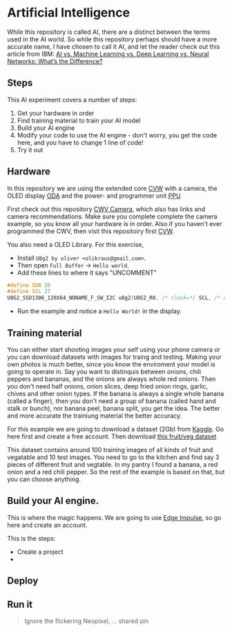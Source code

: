 # Artificial Intelligence

While this repository is called AI, there are a distinct between the terms used in the AI world. So while this repository perhaps should have a more accurate name, I have chosen to call it AI, and let the reader check out this article from IBM: [AI vs. Machine Learning vs. Deep Learning vs. Neural Networks: What’s the Difference?](https://www.ibm.com/cloud/blog/ai-vs-machine-learning-vs-deep-learning-vs-neural-networks)

## Steps
This AI experiment covers a number of steps:
1. Get your hardware in order
2. Find training material to train your AI model
3. Build your AI engine
4. Modify your code to use the AI engine - don't worry, you get the code here, and you have to change 1 line of code!
5. Try it out

## Hardware
In this repository we are using the extended core [CVW](https://github.com/domino4com/CWV) with a camera, the OLED display [ODA](https://github.com/domino4com/ODA) and the power- and programmer unit [PPU](https://github.com/domino4com/PPU)

First check out this repository [CWV Camera](https://github.com/domino4com/CWV-Camera), which also has links and camera recommendations. Make sure you complete complete the camera example, so you know all your hardware is in order. Also if you haven't ever programmed the CWV, then visit this repositoiry first [CVW](https://github.com/domino4com/CWV).

You also need a OLED Library. For this exercise, 
* Install `U8g2 by oliver <olikraus@gmail.com>`. 
* Then open `Full Buffer` -> `Hello world`.
* Add these lines to where it says "UNCOMMENT"
```C
#define SDA 26
#define SCL 27
U8G2_SSD1306_128X64_NONAME_F_SW_I2C u8g2(U8G2_R0, /* clock=*/ SCL, /* data=*/ SDA, /* reset=*/ U8X8_PIN_NONE);   // All Boards without Reset of the Display
```
* Run the example and notice a `Hello World!` in the display.

## Training material
You can either start shooting images your self using your phone camera or you can download datasets with images for traing and testing. Making your own photos is much better, since you know the enviroment your model is going to operate in. Say you want to distinquis between onions, chili peppers and bananas, and the onions are always whole red onions. Then you don't need half onions, onion slices, deep fried onion rings, garlic, chives and other onion types. If the banana is always a single whole banana (called a finger), then you don't need a group of banana (called hand and stalk or bunch), nor banana peel, banana split, you get the idea. The better and more accurate the trainiung material the better accuracy.

For this example we are going to download a dataset (2Gb) from [Kaggle](https://www.kaggle.com). Go here first and create a free account. Then download [this fruit/veg dataset](https://www.kaggle.com/datasets/kritikseth/fruit-and-vegetable-image-recognition)

This dataset contains around 100 training images of all kinds of fruit and vegatable and 10 test images. You need to go to the kitchen and find say 3 pieces of different fruit and vegtable. In my pantry I found a banana, a red onion and a red chili pepper. So the rest of the example is based on that, but you can choose anything.

## Build your AI engine.
This is where the magic happens. We are going to use [Edge Impulse](https://edgeimpulse.com), so go here and create an account.

This is the steps:
* Create a project
* 




## Deploy

## Run it

> Ignore the flickering Neopixel, ... shared pin
